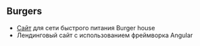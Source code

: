 ## Burgers

- [Сайт](https://19nia95.github.io/burgers/) для сети быстрого питания Burger house
- Лендинговый сайт с использованием фреймворка Angular
